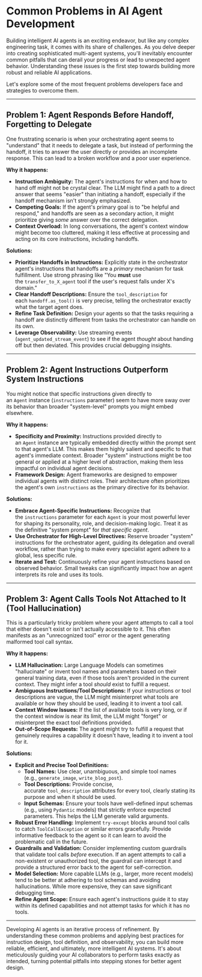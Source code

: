 # Common Problems in AI Agent Development

Building intelligent AI agents is an exciting endeavor, but like any complex engineering task, it comes with its share of challenges. As you delve deeper into creating sophisticated multi-agent systems, you'll inevitably encounter common pitfalls that can derail your progress or lead to unexpected agent behavior. Understanding these issues is the first step towards building more robust and reliable AI applications.

Let's explore some of the most frequent problems developers face and strategies to overcome them.

---

## **Problem 1: Agent Responds Before Handoff, Forgetting to Delegate**

One frustrating scenario is when your orchestrating agent seems to "understand" that it needs to delegate a task, but instead of performing the handoff, it tries to answer the user directly or provides an incomplete response. This can lead to a broken workflow and a poor user experience.

**Why it happens:**

- **Instruction Ambiguity:** The agent's instructions for when and how to hand off might not be crystal clear. The LLM might find a path to a direct answer that seems "easier" than initiating a handoff, especially if the handoff mechanism isn't strongly emphasized.
- **Competing Goals:** If the agent's primary goal is to "be helpful and respond," and handoffs are seen as a secondary action, it might prioritize giving *some* answer over the correct delegation.
- **Context Overload:** In long conversations, the agent's context window might become too cluttered, making it less effective at processing and acting on its core instructions, including handoffs.

**Solutions:**

- **Prioritize Handoffs in Instructions:** Explicitly state in the orchestrator agent's instructions that handoffs are a *primary* mechanism for task fulfillment. Use strong phrasing like "You **must** use the `transfer_to_X_agent` tool if the user's request falls under X's domain."
- **Clear Handoff Descriptions:** Ensure the `tool_description` for each `handoff.as_tool()` is very precise, telling the orchestrator exactly what the target agent does.
- **Refine Task Definition:** Design your agents so that the tasks requiring a handoff are distinctly different from tasks the orchestrator can handle on its own.
- **Leverage Observability:** Use streaming events (`agent_updated_stream_event`) to see if the agent *thought* about handing off but then deviated. This provides crucial debugging insights.

---

## **Problem 2: Agent Instructions Outperform System Instructions**

You might notice that specific instructions given directly to an `Agent` instance (`instructions` parameter) seem to have more sway over its behavior than broader "system-level" prompts you might embed elsewhere.

**Why it happens:**

- **Specificity and Proximity:** Instructions provided directly to an `Agent` instance are typically embedded directly within the prompt sent to that agent's LLM. This makes them highly salient and specific to that agent's immediate context. Broader "system" instructions might be too general or applied at a higher level of abstraction, making them less impactful on individual agent decisions.
- **Framework Design:** Agent frameworks are designed to empower individual agents with distinct roles. Their architecture often prioritizes the agent's own `instructions` as the primary directive for its behavior.

**Solutions:**

- **Embrace Agent-Specific Instructions:** Recognize that the `instructions` parameter for each `Agent` is your most powerful lever for shaping its personality, role, and decision-making logic. Treat it as the definitive "system prompt" for *that specific agent*.
- **Use Orchestrator for High-Level Directives:** Reserve broader "system" instructions for the orchestrator agent, guiding its delegation and overall workflow, rather than trying to make every specialist agent adhere to a global, less specific rule.
- **Iterate and Test:** Continuously refine your agent instructions based on observed behavior. Small tweaks can significantly impact how an agent interprets its role and uses its tools.

---

## **Problem 3: Agent Calls Tools Not Attached to It (Tool Hallucination)**

This is a particularly tricky problem where your agent attempts to call a tool that either doesn't exist or isn't actually accessible to it. This often manifests as an "unrecognized tool" error or the agent generating malformed tool call syntax.

**Why it happens:**

- **LLM Hallucination:** Large Language Models can sometimes "hallucinate" or invent tool names and parameters based on their general training data, even if those tools aren't provided in the current context. They might infer a tool *should* exist to fulfill a request.
- **Ambiguous Instructions/Tool Descriptions:** If your instructions or tool descriptions are vague, the LLM might misinterpret what tools are available or how they should be used, leading it to invent a tool call.
- **Context Window Issues:** If the list of available tools is very long, or if the context window is near its limit, the LLM might "forget" or misinterpret the exact tool definitions provided.
- **Out-of-Scope Requests:** The agent might try to fulfill a request that genuinely requires a capability it doesn't have, leading it to invent a tool for it.

**Solutions:**

- **Explicit and Precise Tool Definitions:**
    - **Tool Names:** Use clear, unambiguous, and simple tool names (e.g., `generate_image`, `write_blog_post`).
    - **Tool Descriptions:** Provide concise, accurate `tool_description` attributes for every tool, clearly stating its purpose and when it should be used.
    - **Input Schemas:** Ensure your tools have well-defined input schemas (e.g., using `Pydantic` models) that strictly enforce expected parameters. This helps the LLM generate valid arguments.
- **Robust Error Handling:** Implement `try-except` blocks around tool calls to catch `ToolCallException` or similar errors gracefully. Provide informative feedback to the agent so it can learn to avoid the problematic call in the future.
- **Guardrails and Validation:** Consider implementing custom guardrails that validate tool calls *before* execution. If an agent attempts to call a non-existent or unauthorized tool, the guardrail can intercept it and provide a structured error back to the agent for self-correction.
- **Model Selection:** More capable LLMs (e.g., larger, more recent models) tend to be better at adhering to tool schemas and avoiding hallucinations. While more expensive, they can save significant debugging time.
- **Refine Agent Scope:** Ensure each agent's instructions guide it to stay within its defined capabilities and not attempt tasks for which it has no tools.

---

Developing AI agents is an iterative process of refinement. By understanding these common problems and applying best practices for instruction design, tool definition, and observability, you can build more reliable, efficient, and ultimately, more intelligent AI systems. It's about meticulously guiding your AI collaborators to perform tasks exactly as intended, turning potential pitfalls into stepping stones for better agent design.